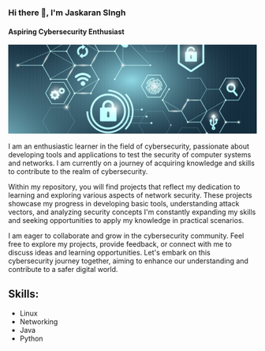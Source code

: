 ### Hi there 👋, I'm Jaskaran SIngh
#### Aspiring Cybersecurity Enthusiast
![Aspiring Cybersecurity Enthusiast | Tool Developer | Network Security ](https://github.com/singhjassie/singhjassie/blob/main/cyber-cropped.jpg)

I am an enthusiastic learner in the field of cybersecurity, passionate about developing tools and applications to test the security of computer systems and networks. I am currently on a journey of acquiring knowledge and skills to contribute to the realm of cybersecurity.

Within my repository, you will find projects that reflect my dedication to learning and exploring various aspects of network security. These projects showcase my progress in developing basic tools, understanding attack vectors, and analyzing security concepts
I'm constantly expanding my skills and seeking opportunities to apply my knowledge in practical scenarios.

I am eager to collaborate and grow in the cybersecurity community. Feel free to explore my projects, provide feedback, or connect with me to discuss ideas and learning opportunities. Let's embark on this cybersecurity journey together, aiming to enhance our understanding and contribute to a safer digital world.

## Skills:
- Linux
- Networking
- Java
- Python




